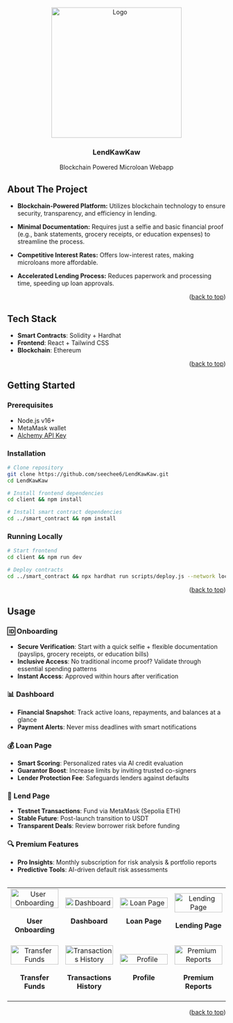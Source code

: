 <a id="readme-top"></a>
<!-- PROJECT LOGO -->
<br />
<div align="center">
  <a href="https://github.com/github_username/repo_name">
    <img src="https://github.com/user-attachments/assets/6e375089-c4c4-435f-aee2-86d48463c7e1" alt="Logo" width="300" height="300">
  </a>




<h3 align="center">LendKawKaw</h3>

  <p align="center">
    Blockchain Powered Microloan Webapp

  </p>
</div>

<!-- ABOUT THE PROJECT -->
## About The Project



-   **Blockchain-Powered Platform:** Utilizes blockchain technology to ensure security, transparency, and efficiency in lending.
    
-   **Minimal Documentation:** Requires just a selfie and basic financial proof (e.g., bank statements, grocery receipts, or education expenses) to streamline the process.
    
-   **Competitive Interest Rates:** Offers low-interest rates, making microloans more affordable.
    
-   **Accelerated Lending Process:** Reduces paperwork and processing time, speeding up loan approvals.

<p align="right">(<a href="#readme-top">back to top</a>)</p>


## Tech Stack
- **Smart Contracts**: Solidity + Hardhat
- **Frontend**: React + Tailwind CSS
- **Blockchain**: Ethereum 

<p align="right">(<a href="#readme-top">back to top</a>)</p>



<!-- GETTING STARTED -->
## Getting Started

### Prerequisites
- Node.js v16+
- MetaMask wallet
- [Alchemy API Key](https://www.alchemy.com/)

### Installation
```bash
# Clone repository
git clone https://github.com/seechee6/LendKawKaw.git
cd LendKawKaw

# Install frontend dependencies
cd client && npm install

# Install smart contract dependencies 
cd ../smart_contract && npm install
```

### Running Locally
```bash
# Start frontend
cd client && npm run dev

# Deploy contracts
cd ../smart_contract && npx hardhat run scripts/deploy.js --network localhost
```

<p align="right">(<a href="#readme-top">back to top</a>)</p>

<!-- USAGE EXAMPLES -->
## Usage
### 🆔 Onboarding
- **Secure Verification**: Start with a quick selfie + flexible documentation (payslips, grocery receipts, or education bills)
- **Inclusive Access**: No traditional income proof? Validate through essential spending patterns
- **Instant Access**: Approved within hours after verification

### 📊 Dashboard
- **Financial Snapshot**: Track active loans, repayments, and balances at a glance
- **Payment Alerts**: Never miss deadlines with smart notifications

### 💰 Loan Page
- **Smart Scoring**: Personalized rates via AI credit evaluation
- **Guarantor Boost**: Increase limits by inviting trusted co-signers
- **Lender Protection Fee**: Safeguards lenders against defaults

### 🤝 Lend Page
- **Testnet Transactions**: Fund via MetaMask (Sepolia ETH)
- **Stable Future**: Post-launch transition to USDT
- **Transparent Deals**: Review borrower risk before funding

### 🔍 Premium Features
- **Pro Insights**: Monthly subscription for risk analysis & portfolio reports
- **Predictive Tools**: AI-driven default risk assessments
<br><br>
<div align="center">
  <table>
    <tr>
      <td align="center" width="25%">
        <img src="https://github.com/user-attachments/assets/62a77740-11fa-4815-b056-1b7258611a77" alt="User Onboarding" width="100%">
        <br><br>
        <b>User Onboarding</b>
        <br><br>
      </td>
      <td align="center" width="25%">
        <img src="https://github.com/user-attachments/assets/8ad281df-2c2d-4249-9a56-86c988354383" alt="Dashboard" width="100%">
        <br><br>
        <b>Dashboard</b>
        <br><br>
      </td>
      <td align="center" width="25%">
        <img src="https://github.com/user-attachments/assets/2e1611b1-5960-42c9-b73e-699a73f8b404" alt="Loan Page" width="100%">
        <br><br>
        <b>Loan Page</b>
        <br><br>
      </td>
      <td align="center" width="25%">
        <img src="https://github.com/user-attachments/assets/0be7255c-82b4-46d0-99bd-7c0419394d3f" alt="Lending Page" width="100%">
        <br><br>
        <b>Lending Page</b>
        <br><br>
      </td>
    </tr>
    <tr>
      <td align="center" width="25%">
        <img src="https://github.com/user-attachments/assets/fd2db3d5-dec1-4a5e-a512-dbc1bf5ee7a3" alt="Transfer Funds" width="100%">
        <br><br>
        <b>Transfer Funds</b>
        <br><br>
      </td>
      <td align="center" width="25%">
        <img src="https://github.com/user-attachments/assets/ad394cac-77c4-4513-a841-655bca6594ca" alt="Transactions History" width="100%">
        <br><br>
        <b>Transactions History</b>
        <br><br>
      </td>
      <td align="center" width="25%">
        <img src="https://github.com/user-attachments/assets/c93c54e1-19e7-4f5c-8865-3fc2a539f0cf" alt="Profile" width="100%">
        <br><br>
        <b>Profile</b>
        <br><br>
      </td>
      <td align="center" width="25%">
        <img src="https://github.com/user-attachments/assets/25359646-1bd8-4bd9-9a5e-d11520f37aa2" alt="Premium Reports" width="100%">
        <br><br>
        <b>Premium Reports</b>
        <br><br>
      </td>
    </tr>
  </table>
</div>
<p align="right">(<a href="#readme-top">back to top</a>)</p>







